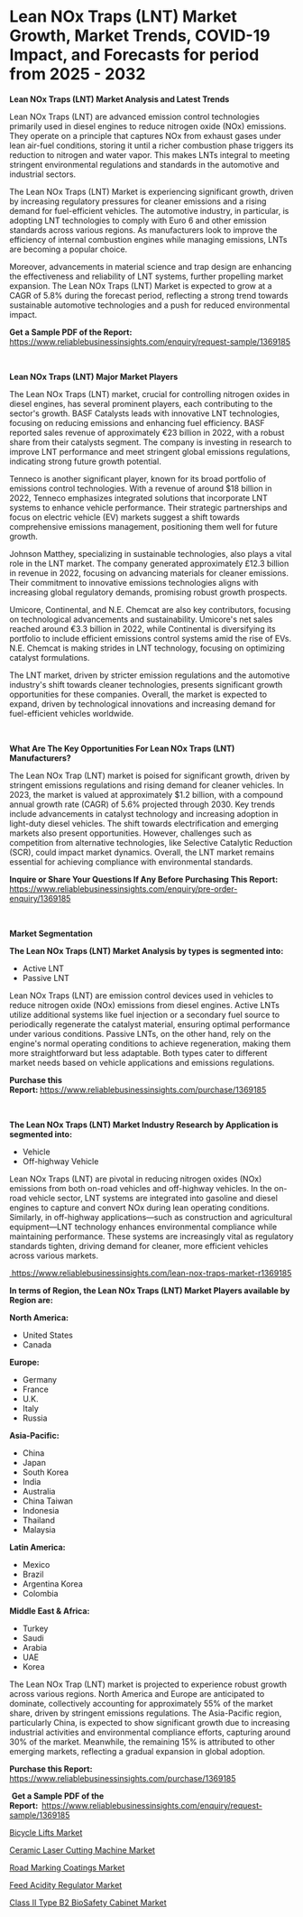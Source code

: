 <p><h1>Lean NOx Traps (LNT) Market Growth, Market Trends, COVID-19 Impact, and Forecasts for period from 2025 - 2032</h1></p><p><strong>Lean NOx Traps (LNT) Market Analysis and Latest Trends</strong></p>
<p><p>Lean NOx Traps (LNT) are advanced emission control technologies primarily used in diesel engines to reduce nitrogen oxide (NOx) emissions. They operate on a principle that captures NOx from exhaust gases under lean air-fuel conditions, storing it until a richer combustion phase triggers its reduction to nitrogen and water vapor. This makes LNTs integral to meeting stringent environmental regulations and standards in the automotive and industrial sectors.</p><p>The Lean NOx Traps (LNT) Market is experiencing significant growth, driven by increasing regulatory pressures for cleaner emissions and a rising demand for fuel-efficient vehicles. The automotive industry, in particular, is adopting LNT technologies to comply with Euro 6 and other emission standards across various regions. As manufacturers look to improve the efficiency of internal combustion engines while managing emissions, LNTs are becoming a popular choice.</p><p>Moreover, advancements in material science and trap design are enhancing the effectiveness and reliability of LNT systems, further propelling market expansion. The Lean NOx Traps (LNT) Market is expected to grow at a CAGR of 5.8% during the forecast period, reflecting a strong trend towards sustainable automotive technologies and a push for reduced environmental impact.</p></p>
<p><strong>Get a Sample PDF of the Report:&nbsp;</strong> <a href="https://www.reliablebusinessinsights.com/enquiry/request-sample/1369185?utm_campaign=1113&utm_medium=2&utm_source=Github&utm_content=ia&utm_term=22032025&utm_id=lean-nox-traps-lnt">https://www.reliablebusinessinsights.com/enquiry/request-sample/1369185</a></p>
<p>&nbsp;</p>
<p><strong>Lean NOx Traps (LNT) Major Market Players</strong></p>
<p><p>The Lean NOx Traps (LNT) market, crucial for controlling nitrogen oxides in diesel engines, has several prominent players, each contributing to the sector's growth. BASF Catalysts leads with innovative LNT technologies, focusing on reducing emissions and enhancing fuel efficiency. BASF reported sales revenue of approximately €23 billion in 2022, with a robust share from their catalysts segment. The company is investing in research to improve LNT performance and meet stringent global emissions regulations, indicating strong future growth potential.</p><p>Tenneco is another significant player, known for its broad portfolio of emissions control technologies. With a revenue of around $18 billion in 2022, Tenneco emphasizes integrated solutions that incorporate LNT systems to enhance vehicle performance. Their strategic partnerships and focus on electric vehicle (EV) markets suggest a shift towards comprehensive emissions management, positioning them well for future growth.</p><p>Johnson Matthey, specializing in sustainable technologies, also plays a vital role in the LNT market. The company generated approximately £12.3 billion in revenue in 2022, focusing on advancing materials for cleaner emissions. Their commitment to innovative emissions technologies aligns with increasing global regulatory demands, promising robust growth prospects.</p><p>Umicore, Continental, and N.E. Chemcat are also key contributors, focusing on technological advancements and sustainability. Umicore's net sales reached around €3.3 billion in 2022, while Continental is diversifying its portfolio to include efficient emissions control systems amid the rise of EVs. N.E. Chemcat is making strides in LNT technology, focusing on optimizing catalyst formulations.</p><p>The LNT market, driven by stricter emission regulations and the automotive industry's shift towards cleaner technologies, presents significant growth opportunities for these companies. Overall, the market is expected to expand, driven by technological innovations and increasing demand for fuel-efficient vehicles worldwide.</p></p>
<p>&nbsp;</p>
<p><strong>What Are The Key Opportunities For Lean NOx Traps (LNT) Manufacturers?</strong></p>
<p><p>The Lean NOx Trap (LNT) market is poised for significant growth, driven by stringent emissions regulations and rising demand for cleaner vehicles. In 2023, the market is valued at approximately $1.2 billion, with a compound annual growth rate (CAGR) of 5.6% projected through 2030. Key trends include advancements in catalyst technology and increasing adoption in light-duty diesel vehicles. The shift towards electrification and emerging markets also present opportunities. However, challenges such as competition from alternative technologies, like Selective Catalytic Reduction (SCR), could impact market dynamics. Overall, the LNT market remains essential for achieving compliance with environmental standards.</p></p>
<p><strong>Inquire or Share Your Questions If Any Before Purchasing This Report:</strong> <a href="https://www.reliablebusinessinsights.com/enquiry/pre-order-enquiry/1369185?utm_campaign=1113&utm_medium=2&utm_source=Github&utm_content=ia&utm_term=22032025&utm_id=lean-nox-traps-lnt">https://www.reliablebusinessinsights.com/enquiry/pre-order-enquiry/1369185</a></p>
<p>&nbsp;</p>
<p><strong>Market Segmentation</strong></p>
<p><strong>The Lean NOx Traps (LNT) Market Analysis by types is segmented into:</strong></p>
<p><ul><li>Active LNT</li><li>Passive LNT</li></ul></p>
<p><p>Lean NOx Traps (LNT) are emission control devices used in vehicles to reduce nitrogen oxide (NOx) emissions from diesel engines. Active LNTs utilize additional systems like fuel injection or a secondary fuel source to periodically regenerate the catalyst material, ensuring optimal performance under various conditions. Passive LNTs, on the other hand, rely on the engine's normal operating conditions to achieve regeneration, making them more straightforward but less adaptable. Both types cater to different market needs based on vehicle applications and emissions regulations.</p></p>
<p><strong>Purchase this Report:&nbsp;</strong><a href="https://www.reliablebusinessinsights.com/purchase/1369185?utm_campaign=1113&utm_medium=2&utm_source=Github&utm_content=ia&utm_term=22032025&utm_id=lean-nox-traps-lnt">https://www.reliablebusinessinsights.com/purchase/1369185</a></p>
<p>&nbsp;</p>
<p><strong>The Lean NOx Traps (LNT) Market Industry Research by Application is segmented into:</strong></p>
<p><ul><li>Vehicle</li><li>Off-highway Vehicle</li></ul></p>
<p><p>Lean NOx Traps (LNT) are pivotal in reducing nitrogen oxides (NOx) emissions from both on-road vehicles and off-highway vehicles. In the on-road vehicle sector, LNT systems are integrated into gasoline and diesel engines to capture and convert NOx during lean operating conditions. Similarly, in off-highway applications—such as construction and agricultural equipment—LNT technology enhances environmental compliance while maintaining performance. These systems are increasingly vital as regulatory standards tighten, driving demand for cleaner, more efficient vehicles across various markets.</p></p>
<p><a href="https://www.reliablebusinessinsights.com/lean-nox-traps-market-r1369185?utm_campaign=1113&utm_medium=2&utm_source=Github&utm_content=ia&utm_term=22032025&utm_id=lean-nox-traps-lnt">&nbsp;https://www.reliablebusinessinsights.com/lean-nox-traps-market-r1369185</a></p>
<p><strong>In terms of Region, the Lean NOx Traps (LNT) Market Players available by Region are:</strong></p>
<p>
    <p> <strong> North America: </strong>
        <ul>
            <li>United States</li>
            <li>Canada</li>
        </ul>
        </p> 
    <p> <strong> Europe: </strong>
        <ul>
            <li>Germany</li>
            <li>France</li>
            <li>U.K.</li>
            <li>Italy</li>
            <li>Russia</li>
        </ul>
        </p> 
    <p> <strong> Asia-Pacific: </strong>
        <ul>
            <li>China</li>
            <li>Japan</li>
            <li>South Korea</li>
            <li>India</li>
            <li>Australia</li>
            <li>China Taiwan</li>
            <li>Indonesia</li>
            <li>Thailand</li>
            <li>Malaysia</li>
        </ul>
        </p> 
    <p> <strong> Latin America: </strong>
        <ul>
            <li>Mexico</li>
            <li>Brazil</li>
            <li>Argentina Korea</li>
            <li>Colombia</li>
        </ul>
        </p> 
    <p> <strong> Middle East & Africa: </strong>
        <ul>
            <li>Turkey</li>
            <li>Saudi</li>
            <li>Arabia</li>
            <li>UAE</li>
            <li>Korea</li>
        </ul>
    </p>
    </p>
<p><p>The Lean NOx Trap (LNT) market is projected to experience robust growth across various regions. North America and Europe are anticipated to dominate, collectively accounting for approximately 55% of the market share, driven by stringent emissions regulations. The Asia-Pacific region, particularly China, is expected to show significant growth due to increasing industrial activities and environmental compliance efforts, capturing around 30% of the market. Meanwhile, the remaining 15% is attributed to other emerging markets, reflecting a gradual expansion in global adoption.</p></p>
<p><strong>Purchase this Report: </strong><a href="https://www.reliablebusinessinsights.com/purchase/1369185?utm_campaign=1113&utm_medium=2&utm_source=Github&utm_content=ia&utm_term=22032025&utm_id=lean-nox-traps-lnt">https://www.reliablebusinessinsights.com/purchase/1369185</a></p>
<p>&nbsp;<strong>Get a Sample PDF of the Report:&nbsp;&nbsp;</strong><a href="https://www.reliablebusinessinsights.com/enquiry/request-sample/1369185?utm_campaign=1113&utm_medium=2&utm_source=Github&utm_content=ia&utm_term=22032025&utm_id=lean-nox-traps-lnt">https://www.reliablebusinessinsights.com/enquiry/request-sample/1369185</a></p>
<p><strong></strong></p>
<p><p><a href="https://www.linkedin.com/pulse/bicycle-lifts-market-research-future-outlook-forecasted-cagr-edxhe?utm_campaign=1113&utm_medium=2&utm_source=Github&utm_content=ia&utm_term=22032025&utm_id=lean-nox-traps-lnt">Bicycle Lifts Market</a></p><p><a href="https://www.linkedin.com/pulse/market-trends-growth-ceramic-laser-cutting-machine-industry-zka2e?utm_campaign=1113&utm_medium=2&utm_source=Github&utm_content=ia&utm_term=22032025&utm_id=lean-nox-traps-lnt">Ceramic Laser Cutting Machine Market</a></p><p><a href="https://github.com/tauchzuazoli/Market-Research-Report-List-1/blob/main/road-marking-coatings-market.md?utm_campaign=1113&utm_medium=2&utm_source=Github&utm_content=ia&utm_term=22032025&utm_id=lean-nox-traps-lnt">Road Marking Coatings Market</a></p><p><a href="https://github.com/abbasgwiltke/Market-Research-Report-List-1/blob/main/feed-acidity-regulator-market.md?utm_campaign=1113&utm_medium=2&utm_source=Github&utm_content=ia&utm_term=22032025&utm_id=lean-nox-traps-lnt">Feed Acidity Regulator Market</a></p><p><a href="https://www.linkedin.com/pulse/assessing-class-ii-type-b2-biosafety-cabinet-market-flhue?utm_campaign=1113&utm_medium=2&utm_source=Github&utm_content=ia&utm_term=22032025&utm_id=lean-nox-traps-lnt">Class II Type B2 BioSafety Cabinet Market</a></p></p>